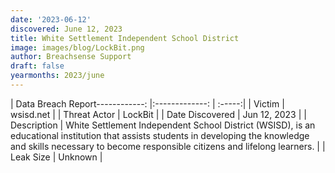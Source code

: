 ```yaml
---
date: '2023-06-12'
discovered: June 12, 2023
title: White Settlement Independent School District
image: images/blog/LockBit.png
author: Breachsense Support
draft: false
yearmonths: 2023/june
---
```


| Data Breach Report------------:     |:-------------:    | :-----:|
| Victim      | wsisd.net      | 
| Threat Actor      | LockBit      | 
| Date Discovered      | Jun 12, 2023      | 
| Description      | White Settlement Independent School District (WSISD), is an educational institution that assists students in developing the knowledge and skills necessary to become responsible citizens and lifelong learners.      | 
| Leak Size      | Unknown      | 

